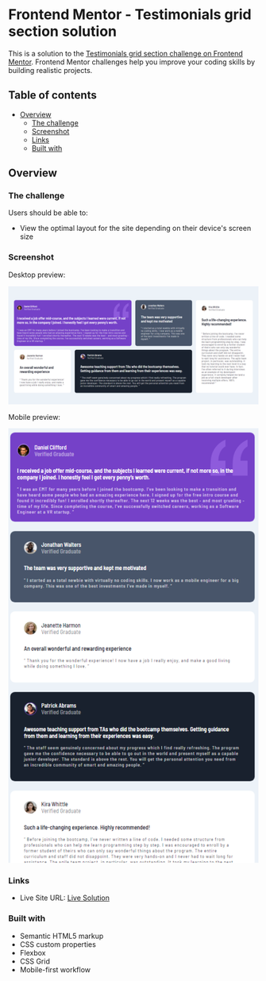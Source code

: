 # Frontend Mentor - Testimonials grid section solution

This is a solution to the [Testimonials grid section challenge on Frontend Mentor](https://www.frontendmentor.io/challenges/testimonials-grid-section-Nnw6J7Un7). Frontend Mentor challenges help you improve your coding skills by building realistic projects. 

## Table of contents

- [Overview](#overview)
  - [The challenge](#the-challenge)
  - [Screenshot](#screenshot)
  - [Links](#links)
  - [Built with](#built-with)


## Overview

### The challenge

Users should be able to:

- View the optimal layout for the site depending on their device's screen size

### Screenshot

Desktop preview:

![](./images/DesktopScreenshot.png)

Mobile preview:

![](./images/MobileScreenshot.png)

### Links


- Live Site URL: [Live Solution](https://your-live-site-url.com)

### Built with

- Semantic HTML5 markup
- CSS custom properties
- Flexbox
- CSS Grid
- Mobile-first workflow

